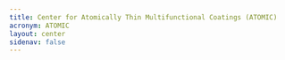```yaml
---
title: Center for Atomically Thin Multifunctional Coatings (ATOMIC)
acronym: ATOMIC
layout: center
sidenav: false
---
```

